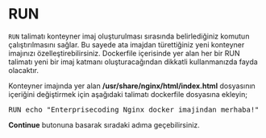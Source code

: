 # RUN

`RUN` talimatı konteyner imaj oluşturulması sırasında belirlediğiniz komutun çalıştırılmasını sağlar. Bu sayede ata imajdan türettiğiniz yeni konteyner imajınızı özelleştirebilirsiniz. Dockerfile içerisinde yer alan her bir RUN talimatı yeni bir imaj katmanı oluşturacağından dikkatli kullanmanızda fayda olacaktır.

Konteyner imajında yer alan __/usr/share/nginx/html/index.html__ dosyasının içeriğini değiştirmek için aşağıdaki talimatı dockerfile dosyasına ekleyin;


<pre class="file" data-filename="dockerfile" data-target="append">RUN echo "Enterprisecoding Nginx docker imajindan merhaba!" > /usr/share/nginx/html/index.html
</pre>

**Continue** butonuna basarak sıradaki adıma geçebilirsiniz.